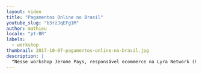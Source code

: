 ```yaml
---
layout: video
title: "Pagamentos Online no Brasil"
youtube_slug: "b3rzJqEFg1M"
author: mathieu
locale: "pt-BR"
labels:
  - workshop
thumbnail: 2017-10-07-pagamentos-online-no-brasil.jpg
description: |
  "Nesse workshop Jerome Pays, responsável ecommerce na Lyra Network (Payzen), nos da uma visão geral dos diferentes players do pagamento online no Brasil com o objetivo de melhorar uma etapa essencial na conversão de clientes na sua loja."
---
```

